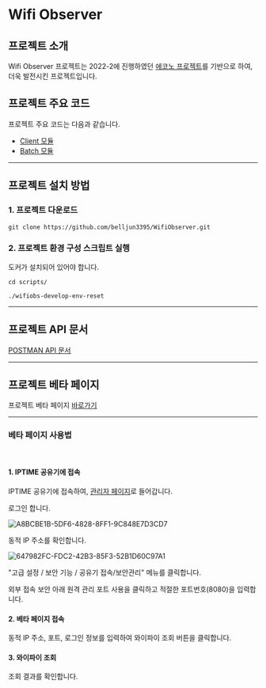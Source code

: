 # Wifi Observer

## 프로젝트 소개

Wifi Observer 프로젝트는 2022-2에 진행하였던 [에코노 프로젝트](https://github.com/JNU-econovation/econo-forest-be-iptime)를 기반으로 하여, 더욱 발전시킨 프로젝트입니다.

## 프로젝트 주요 코드

프로젝트 주요 코드는 다음과 같습니다.

- [Client 모듈](https://github.com/belljun3395/WifiObserver/pull/1)
- [Batch 모듈](https://github.com/belljun3395/WifiObserver/pull/2)

---
## 프로젝트 설치 방법

### 1. 프로젝트 다운로드

````
git clone https://github.com/belljun3395/WifiObserver.git
````

### 2. 프로젝트 환경 구성 스크립트 실행

도커가 설치되어 있어야 합니다.

```
cd scripts/

./wifiobs-develop-env-reset
```
---

## 프로젝트 API 문서

[POSTMAN API 문서](https://documenter.getpostman.com/view/17873656/2s9Y5eLe3A)

---
## 프로젝트 베타 페이지

프로젝트 베타 페이지 [바로가기](http://api.wifiobs.store:8080/beta/iptime)

---
### 베타 페이지 사용법
<br>

#### 1. IPTIME 공유기에 접속

IPTIME 공유기에 접속하여, [관리자 페이지](http://192.168.0.1/sess-bin/login_session.cgi)로 들어갑니다.

로그인 합니다.

![A8BCBE1B-5DF6-4828-8FF1-9C848E7D3CD7](https://github.com/belljun3395/WifiObserver/assets/102807742/da532bad-0ff1-4cdc-bb5b-18f6461518eb)

동적 IP 주소를 확인합니다.

![647982FC-FDC2-42B3-85F3-52B1D60C97A1](https://github.com/belljun3395/WifiObserver/assets/102807742/a1e6f00b-277c-4173-9cca-69a5c6ae371c)

"고급 설정 / 보안 기능 / 공유기 접속/보안관리" 메뉴를 클릭합니다.

외부 접속 보안 아래 원격 관리 포트 사용을 클릭하고 적절한 포트번호(8080)을 입력합니다.

#### 2. 베타 페이지 접속

동적 IP 주소, 포트, 로그인 정보를 입력하여 와이파이 조회 버튼을 클릭합니다.

#### 3. 와이파이 조회

조회 결과를 확인합니다.
